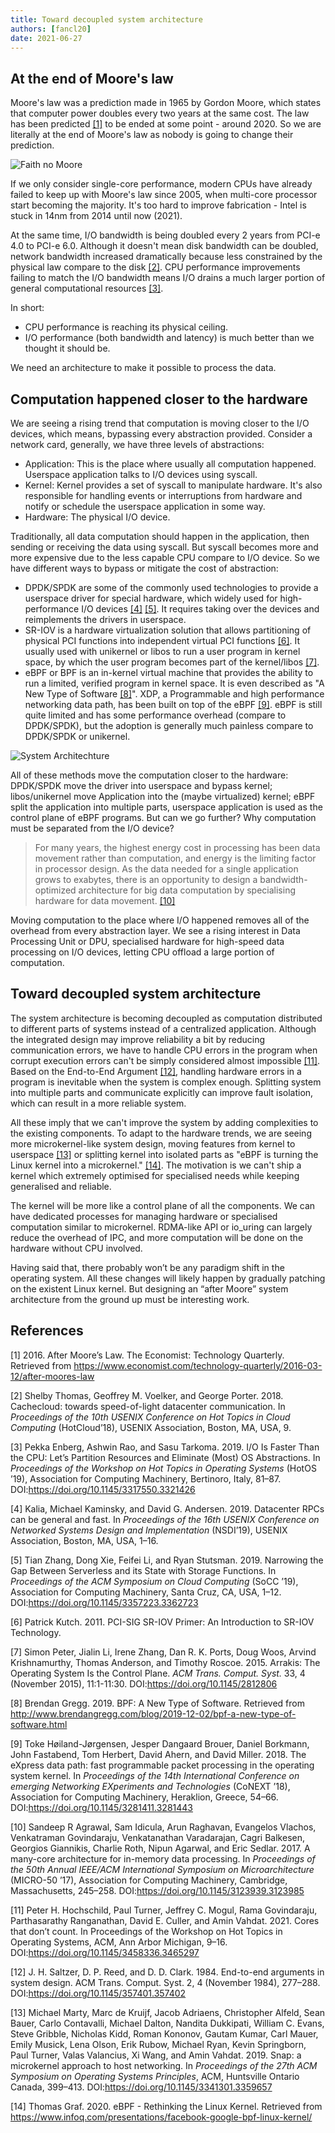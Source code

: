 ```yaml
---
title: Toward decoupled system architecture
authors: [fancl20]
date: 2021-06-27
---
```


## At the end of Moore's law
Moore's law was a prediction made in 1965 by Gordon Moore, which states that computer power doubles every two years at the same cost. The law has been predicted [[1]](#1) to be ended at some point - around 2020. So we are literally at the end of Moore's law as nobody is going to change their prediction.

![Faith no Moore](faith-no-moore.svg)

If we only consider single-core performance, modern CPUs have already failed to keep up with Moore's law since 2005, when multi-core processor start becoming the majority. It's too hard to improve fabrication - Intel is stuck in 14nm from 2014 until now (2021).

At the same time, I/O bandwidth is being doubled every 2 years from PCI-e 4.0 to PCI-e 6.0. Although it doesn't mean disk bandwidth can be doubled, network bandwidth increased dramatically because less constrained by the physical law compare to the disk [[2]](#2). CPU performance improvements failing to match the I/O bandwidth means I/O drains a much larger portion of general computational resources [[3]](#3).

In short:

- CPU performance is reaching its physical ceiling.
- I/O performance (both bandwidth and latency) is much better than we thought it should be.

We need an architecture to make it possible to process the data.

## Computation happened closer to the hardware
We are seeing a rising trend that computation is moving closer to the I/O devices, which means, bypassing every abstraction provided. Consider a network card, generally, we have three levels of abstractions:

- Application: This is the place where usually all computation happened. Userspace application talks to I/O devices using syscall.
- Kernel: Kernel provides a set of syscall to manipulate hardware. It's also responsible for handling events or interruptions from hardware and notify or schedule the userspace application in some way.
- Hardware: The physical I/O device.

Traditionally, all data computation should happen in the application, then sending or receiving the data using syscall. But syscall becomes more and more expensive due to the less capable CPU compare to I/O device. So we have different ways to bypass or mitigate the cost of abstraction:

- DPDK/SPDK are some of the commonly used technologies to provide a userspace driver for special hardware, which widely used for high-performance I/O devices [[4]](#4) [[5]](#5). It requires taking over the devices and reimplements the drivers in userspace.
- SR-IOV is a hardware virtualization solution that allows partitioning of physical PCI functions into independent virtual PCI functions [[6]](#6). It usually used with unikernel or libos to run a user program in kernel space, by which the user program becomes part of the kernel/libos [[7]](#7).
- eBPF or BPF is an in-kernel virtual machine that provides the ability to run a limited, verified program in kernel space. It is even described as "A New Type of Software [[8]](#8)". XDP, a Programmable and high performance networking data path, has been built on top of the eBPF [[9]](#9). eBPF is still quite limited and has some performance overhead (compare to DPDK/SPDK), but the adoption is generally much painless compare to DPDK/SPDK or unikernel.

![System Architechture](traditional-architechture.svg)

All of these methods move the computation closer to the hardware: DPDK/SPDK move the driver into userspace and bypass kernel; libos/unikernel move Application into the (maybe virtualized) kernel; eBPF split the application into multiple parts, userspace application is used as the control plane of eBPF programs. But can we go further? Why computation must be separated from the I/O device?

> For many years, the highest energy cost in processing has been data movement rather than computation, and energy is the limiting factor in processor design. As the data needed for a single application grows to exabytes, there is an opportunity to design a bandwidth-optimized architecture for big data computation by specialising hardware for data movement. [[10]](#10)

Moving computation to the place where I/O happened removes all of the overhead from every abstraction layer. We see a rising interest in Data Processing Unit or DPU, specialised hardware for high-speed data processing on I/O devices, letting CPU offload a large portion of computation.

## Toward decoupled system architecture

The system architecture is becoming decoupled as computation distributed to different parts of systems instead of a centralized application. Although the integrated design may improve reliability a bit by reducing communication errors, we have to handle CPU errors in the program when corrupt execution errors can't be simply considered almost impossible [[11]](#11). Based on the End-to-End Argument [[12]](#12), handling hardware errors in a program is inevitable when the system is complex enough. Splitting system into multiple parts and communicate explicitly can improve fault isolation, which can result in a more reliable system.

All these imply that we can't improve the system by adding complexities to the existing components. To adapt to the hardware trends, we are seeing more microkernel-like system design, moving features from kernel to userspace [[13]](#13) or splitting kernel into isolated parts as "eBPF is turning the Linux kernel into a microkernel." [[14]](#14). The motivation is we can't ship a kernel which extremely optimised for specialised needs while keeping generalised and reliable.

The kernel will be more like a control plane of all the components. We can have dedicated processes for managing hardware or specialised computation similar to microkernel. RDMA-like API or io\_uring can largely reduce the overhead of IPC, and more computation will be done on the hardware without CPU involved.

Having said that, there probably won’t be any paradigm shift in the operating system. All these changes will likely happen by gradually patching on the existent Linux kernel. But designing an “after Moore” system architecture from the ground up must be interesting work.

## References

<a id="1">[1]</a> 2016. After Moore’s Law. The Economist: Technology Quarterly. Retrieved from https://www.economist.com/technology-quarterly/2016-03-12/after-moores-law

<a id="2">[2]</a> Shelby Thomas, Geoffrey M. Voelker, and George Porter. 2018. Cachecloud: towards speed-of-light datacenter communication. In _Proceedings of the 10th USENIX Conference on Hot Topics in Cloud Computing_ (HotCloud’18), USENIX Association, Boston, MA, USA, 9.

<a id="3">[3]</a> Pekka Enberg, Ashwin Rao, and Sasu Tarkoma. 2019. I/O Is Faster Than the CPU: Let’s Partition Resources and Eliminate (Most) OS Abstractions. In _Proceedings of the Workshop on Hot Topics in Operating Systems_ (HotOS ’19), Association for Computing Machinery, Bertinoro, Italy, 81–87. DOI:https://doi.org/10.1145/3317550.3321426

<a id="4">[4]</a> Kalia, Michael Kaminsky, and David G. Andersen. 2019. Datacenter RPCs can be general and fast. In _Proceedings of the 16th USENIX Conference on Networked Systems Design and Implementation_ (NSDI’19), USENIX Association, Boston, MA, USA, 1–16.

<a id="5">[5]</a> Tian Zhang, Dong Xie, Feifei Li, and Ryan Stutsman. 2019. Narrowing the Gap Between Serverless and its State with Storage Functions. In _Proceedings of the ACM Symposium on Cloud Computing_ (SoCC ’19), Association for Computing Machinery, Santa Cruz, CA, USA, 1–12. DOI:https://doi.org/10.1145/3357223.3362723

<a id="6">[6]</a> Patrick Kutch. 2011. PCI-SIG SR-IOV Primer: An Introduction to SR-IOV Technology.

<a id="7">[7]</a> Simon Peter, Jialin Li, Irene Zhang, Dan R. K. Ports, Doug Woos, Arvind Krishnamurthy, Thomas Anderson, and Timothy Roscoe. 2015. Arrakis: The Operating System Is the Control Plane. _ACM Trans. Comput. Syst._ 33, 4 (November 2015), 11:1-11:30. DOI:https://doi.org/10.1145/2812806

<a id="8">[8]</a> Brendan Gregg. 2019. BPF: A New Type of Software. Retrieved from http://www.brendangregg.com/blog/2019-12-02/bpf-a-new-type-of-software.html

<a id="9">[9]</a> Toke Høiland-Jørgensen, Jesper Dangaard Brouer, Daniel Borkmann, John Fastabend, Tom Herbert, David Ahern, and David Miller. 2018. The eXpress data path: fast programmable packet processing in the operating system kernel. In _Proceedings of the 14th International Conference on emerging Networking EXperiments and Technologies_ (CoNEXT ’18), Association for Computing Machinery, Heraklion, Greece, 54–66. DOI:https://doi.org/10.1145/3281411.3281443

<a id="10">[10]</a> Sandeep R Agrawal, Sam Idicula, Arun Raghavan, Evangelos Vlachos, Venkatraman Govindaraju, Venkatanathan Varadarajan, Cagri Balkesen, Georgios Giannikis, Charlie Roth, Nipun Agarwal, and Eric Sedlar. 2017. A many-core architecture for in-memory data processing. In _Proceedings of the 50th Annual IEEE/ACM International Symposium on Microarchitecture_ (MICRO-50 ’17), Association for Computing Machinery, Cambridge, Massachusetts, 245–258. DOI:https://doi.org/10.1145/3123939.3123985

<a id="13">[11]</a> Peter H. Hochschild, Paul Turner, Jeffrey C. Mogul, Rama Govindaraju, Parthasarathy Ranganathan, David E. Culler, and Amin Vahdat. 2021. Cores that don’t count. In Proceedings of the Workshop on Hot Topics in Operating Systems, ACM, Ann Arbor Michigan, 9–16. DOI:https://doi.org/10.1145/3458336.3465297

<a id="14">[12]</a> J. H. Saltzer, D. P. Reed, and D. D. Clark. 1984. End-to-end arguments in system design. ACM Trans. Comput. Syst. 2, 4 (November 1984), 277–288. DOI:https://doi.org/10.1145/357401.357402

<a id="11">[13]</a> Michael Marty, Marc de Kruijf, Jacob Adriaens, Christopher Alfeld, Sean Bauer, Carlo Contavalli, Michael Dalton, Nandita Dukkipati, William C. Evans, Steve Gribble, Nicholas Kidd, Roman Kononov, Gautam Kumar, Carl Mauer, Emily Musick, Lena Olson, Erik Rubow, Michael Ryan, Kevin Springborn, Paul Turner, Valas Valancius, Xi Wang, and Amin Vahdat. 2019. Snap: a microkernel approach to host networking. In _Proceedings of the 27th ACM Symposium on Operating Systems Principles_, ACM, Huntsville Ontario Canada, 399–413. DOI:https://doi.org/10.1145/3341301.3359657

<a id="12">[14]</a> Thomas Graf. 2020. eBPF - Rethinking the Linux Kernel. Retrieved from https://www.infoq.com/presentations/facebook-google-bpf-linux-kernel/